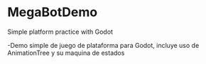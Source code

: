 # MegaBotDemo
Simple platform practice with Godot


-Demo simple de juego de plataforma para Godot, incluye uso de AnimationTree y su maquina de estados
